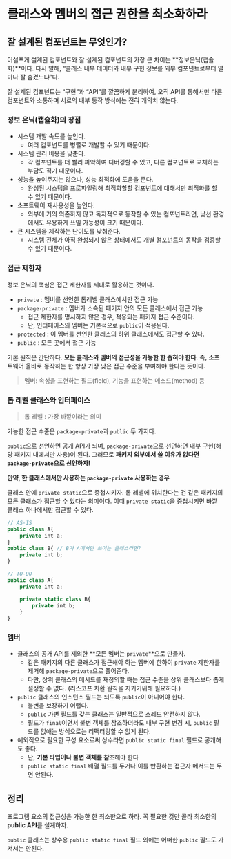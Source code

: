 # 클래스와 멤버의 접근 권한을 최소화하라

## 잘 설계된 컴포넌트는 무엇인가?

어설프게 설계된 컴포넌트와 잘 설계된 컴포넌트의 가장 큰 차이는 **정보은닉(캡슐화)**이다. 다시 말해, “클래스 내부 데이터와 내부 구현 정보를 외부 컴포넌트로부터 얼마나 잘 숨겼느냐”다.

잘 설계된 컴포넌트는 “구현”과 “API”를 깔끔하게 분리하여, 오직 API를 통해서만 다른 컴포넌트와 소통하며 서로의 내부 동작 방식에는 전혀 개의치 않는다.

### 정보 은닉(캡슐화)의 장점

- 시스템 개발 속도를 높인다.
  - 여러 컴포넌트를 병렬로 개발할 수 있기 때문이다.
- 시스템 관리 비용을 낮춘다.
  - 각 컴포넌트를 더 빨리 파악하여 디버깅할 수 있고, 다른 컴포넌트로 교체하는 부담도 적기 때문이다.
- 성능을 높여주지는 않으나, 성능 최적화에 도움을 준다.
  - 완성된 시스템을 프로파일링해 최적화할할 컴포넌트에 대해서만 최적화를 할 수 있기 때문이다.
- 소프트웨어 재사용성을 높인다.
  - 외부에 거의 의존하지 않고 독자적으로 동작할 수 있는 컴포넌트라면, 낯선 환경에서도 유용하게 쓰일 가능성이 크기 때문이다.
- 큰 시스템을 제작하는 난이도를 낮춰준다.
  - 시스템 전체가 아직 완성되지 않은 상태에서도 개별 컴포넌트의 동작을 검증할 수 있기 때문이다.

### 접근 제한자

정보 은닉의 핵심은 접근 제한자를 제대로 활용하는 것이다.

- `private` : 멤버를 선언한 톱레벨 클래스에서만 접근 가능
- `package-private` : 멤버가 소속된 패키지 안의 모든 클래스에서 접근 가능
  - 접근 제한자를 명시하지 않은 경우, 적용되는 패키지 접근 수준이다.
  - 단, 인터페이스의 멤버는 기본적으로 `public`이 적용된다.
- `protected` : 이 멤버를 선언한 클래스의 하위 클래스에서도 접근할 수 있다.
- `public` : 모든 곳에서 접근 가능

기본 원칙은 간단하다. **모든 클래스와 멤버의 접근성을 가능한 한 좁혀야 한다**. 즉, 소프트웨어 올바로 동작하는 한 항상 가장 낮은 접근 수준을 부여해야 한다는 뜻이다.

> 멤버: 속성을 표현하는 필드(field), 기능을 표현하는 메소드(method) 등

### 톱 레벨 클래스와 인터페이스

> 톱 레벨 : 가장 바깥이라는 의미

가능한 접근 수준은 `package-private`과 `public` 두 가지다.

`public`으로 선언하면 공개 API가 되며, `package-private`으로 선언하면 내부 구현(해당 패키지 내에서만 사용)이 된다. 그러므로 **패키지 외부에서 쓸 이유가 없다면 `package-private`으로 선언하자!**

**만약, 한 클래스에서만 사용하는 `package-private` 사용하는 경우**

클래스 안에 `private static`으로 중첩시키자. 톱 레벨에 위치한다는 건 같은 패키지의 모든 클래스가 접근할 수 있다는 의미이다. 이때 `private static`을 중첩시키면 바깥 클래스 하나에서만 접근할 수 있다.

```jsx
// AS-IS
public class A{
    private int a;
}
public class B{ // B가 A에서만 쓰이는 클래스라면?
    private int b;
}
```

```jsx
// TO-DO
public class A{
    private int a;

    private static class B{
        private int b;
    }
}
```

### 멤버

- 클래스의 공개 API를 제외한 **모든 멤버는 `private`**으로 만들자.
  - 같은 패키지의 다른 클래스가 접근해야 하는 멤버에 한하여 `private` 제한자를 제거해 `package-private`으로 풀어준다.
  - 다만, 상위 클래스의 메서드를 재정의할 때는 접근 수준을 상위 클래스보다 좁게 설정할 수 없다. (리스코프 치환 원칙을 지키기위해 필요하다.)
- `public` 클래스의 인스턴스 필드는 되도록 `public`이 아니어야 한다.
  - 불변을 보장하기 어렵다.
  - `public` 가변 필드를 갖는 클래스는 일반적으로 스레드 안전하지 않다.
  - 필드가 `final`이면서 불변 객체를 참조하더라도 내부 구현 변경 시, `public` 필드를 없애는 방식으로는 리팩터링할 수 없게 된다.
- 예외적으로 필요한 구성 요소로써 상수라면 `public static final` 필드로 공개해도 좋다.
  - 단, **기본 타입이나 불변 객체를 참조**해야 한다
  - `public static final` 배열 필드를 두거나 이를 반환하는 접근자 메서드는 두면 안된다.

## 정리

프로그램 요소의 접근성은 가능한 한 최소한으로 하라. 꼭 필요한 것만 골라 최소한의 **public API**를 설계하자.

`public` 클래스는 상수용 `public static final` 필드 외에는 어떠한 `public` 필드도 가져서는 안된다.
